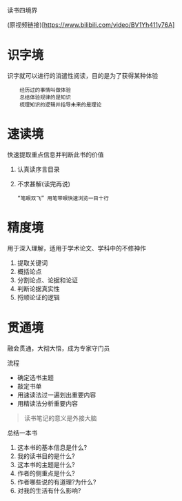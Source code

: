 读书四境界

(原视频链接)[https://www.bilibili.com/video/BV1Yh411y76A]

# 识字境

识字就可以进行的消遣性阅读，目的是为了获得某种体验

        经历过的事情叫做体验
        总结体验规律的是知识
        梳理知识的逻辑并指导未来的是理论

# 速读境

快速提取重点信息并判断此书的价值

1.  认真读序言目录
2.  不求甚解(读完再说)

        “笔眼双飞” 用笔带眼快速浏览一目十行

# 精度境

用于深入理解，适用于学术论文、学科中的不修神作

1. 提取关键词
2. 概括论点
3. 分割论点、论据和论证
4. 判断论据真实性
5. 捋顺论证的逻辑

# 贯通境

融会贯通，大彻大悟，成为专家守门员

流程

- 确定选书主题
- 敲定书单
- 用速读法过一遍划出重要内容
- 用精读法分析重要内容

> 读书笔记的意义是外接大脑

总结一本书

1. 这本书的基本信息是什么?
2. 我的读书目的是什么?
3. 这本书的主题是什么?
4. 作者的侧重点是什么?
5. 作者哪些说的有道理?为什么?
6. 对我的生活有什么影响?
